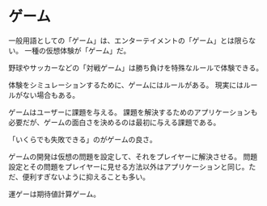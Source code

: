 # ゲーム

一般用語としての「ゲーム」は、エンターテイメントの「ゲーム」とは限らない。
一種の仮想体験が「ゲーム」だ。

野球やサッカーなどの「対戦ゲーム」は勝ち負けを特殊なルールで体験できる。

体験をシミュレーションするために、ゲームにはルールがある。
現実にはルールがない場合もある。

ゲームはユーザーに課題を与える。
課題を解決するためのアプリケーションも必要だが、ゲームの面白さを決めるのは最初に与える課題である。

「いくらでも失敗できる」のがゲームの良さ。

ゲームの開発は仮想の問題を設定して、それをプレイヤーに解決させる。
問題設定とその問題をプレイヤーに見せる方法以外はアプリケーションと同じ。ただ、便利すぎないように抑えることも多い。

運ゲーは期待値計算ゲーム。
